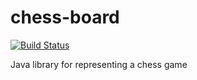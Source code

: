 # chess-board

[![Build Status](https://api.travis-ci.org/slfotg/chess-board.svg?branch=master)](http://travis-ci.org/slfotg/chess-board)

Java library for representing a chess game
